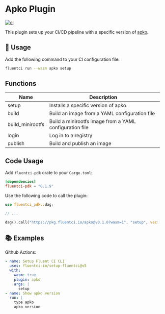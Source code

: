 # Apko Plugin

[![ci](https://github.com/fluentci-io/apko-plugin/actions/workflows/ci.yml/badge.svg)](https://github.com/fluentci-io/apko-plugin/actions/workflows/ci.yml)

This plugin sets up your CI/CD pipeline with a specific version of [apko](https://github.com/chainguard-dev/apko).

## 🚀 Usage

Add the following command to your CI configuration file:

```bash
fluentci run --wasm apko setup
```

## Functions

| Name   | Description                                |
| ------ | ------------------------------------------ |
| setup  | Installs a specific version of apko.       |
| build  |  Build an image from a YAML configuration file |
| build_minirootfs |  Build a minirootfs image from a YAML configuration file |
| login | Log in to a registry |
| publish | Build and publish an image |


## Code Usage

Add `fluentci-pdk` crate to your `Cargo.toml`:

```toml
[dependencies]
fluentci-pdk = "0.1.9"
```

Use the following code to call the plugin:

```rust
use fluentci_pdk::dag;

// ...

dag().call("https://pkg.fluentci.io/apko@v0.1.0?wasm=1", "setup", vec!["latest"])?;
```

## 📚 Examples

Github Actions:

```yaml
- name: Setup Fluent CI CLI
  uses: fluentci-io/setup-fluentci@v5
  with:
    wasm: true
    plugin: apko
    args: |
      setup
- name: Show apko version
  run: |
    type apko
    apko version
```
